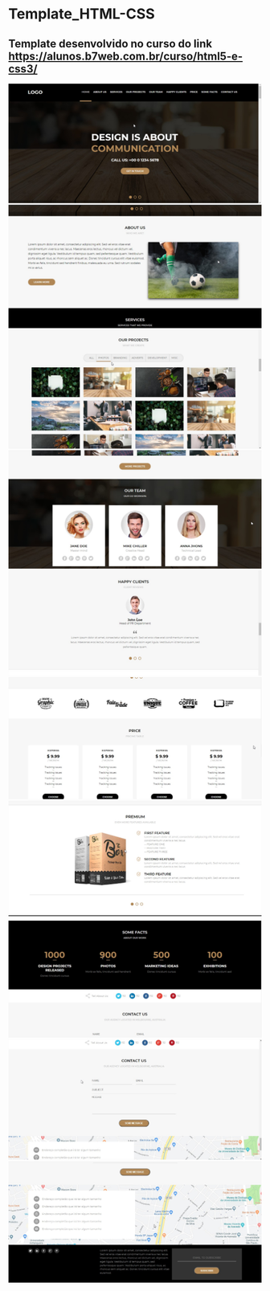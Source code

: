 # Template_HTML-CSS
## Template desenvolvido no curso do link https://alunos.b7web.com.br/curso/html5-e-css3/
<img src="https://raw.githubusercontent.com/matheusosp/Template_HTML-CSS/main/media/readme/Template_photo1.jpg" />

<img src="https://raw.githubusercontent.com/matheusosp/Template_HTML-CSS/main/media/readme/Template_photo2.jpg" />

<img src="https://raw.githubusercontent.com/matheusosp/Template_HTML-CSS/main/media/readme/Template_photo4.jpg" />

<img src="https://raw.githubusercontent.com/matheusosp/Template_HTML-CSS/main/media/readme/Template_photo5.jpg" />

<img src="https://raw.githubusercontent.com/matheusosp/Template_HTML-CSS/main/media/readme/Template_photo6.jpg" />

<img src="https://raw.githubusercontent.com/matheusosp/Template_HTML-CSS/main/media/readme/Template_photo7.jpg" />

<img src="https://raw.githubusercontent.com/matheusosp/Template_HTML-CSS/main/media/readme/Template_photo8.jpg" />

<img src="https://raw.githubusercontent.com/matheusosp/Template_HTML-CSS/main/media/readme/Template_photo9.jpg" />

<img src="https://raw.githubusercontent.com/matheusosp/Template_HTML-CSS/main/media/readme/Template_photo_10.jpg" />

<img src="https://raw.githubusercontent.com/matheusosp/Template_HTML-CSS/main/media/readme/Template_photo11.jpg" />
